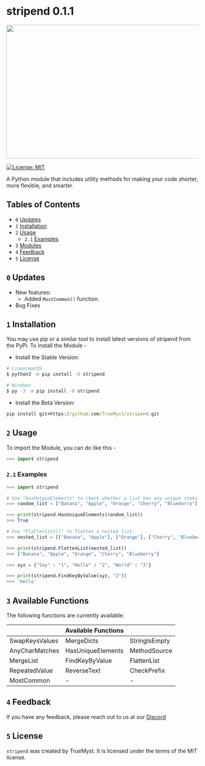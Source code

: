 # stripend 0.1.1

<p align = "center"><img width="750" height="350" src="https://i.imgur.com/O0r8lYo.png"></p>

[![License: MIT](https://img.shields.io/badge/License-MIT-yellow.svg)](https://opensource.org/licenses/MIT)

A Python module that includes utility methods for making your code shorter, more flexible, and smarter.

## Tables of Contents
* `0` [Updates](#0-updates)
* `1` [Installation](#1-installation)
* `2` [Usage](#2-usage)
    * `2.1` [Examples](#21-examples)
* `3` [Modules](#3-available-functions)
* `4` [Feedback](#4-feedback)
* `5` [License](#5-license)

## `0` Updates
- New features: 
    - Added `MostCommon()` function.
- Bug Fixes 



## `1` Installation 
You may use pip or a similar tool to install latest versions of stripend from the PyPi. To Install the Module - 

- Install the Stable Version: 
```bash
# Linux/macOS
$ python3 -m pip install -U stripend

# Windows
$ py -3 -m pip install -U stripend
```
- Install the Beta Version:
```cmd
pip install git+https://github.com/TrueMyst/stripend.git
```
## `2` Usage 
To import the Module, you can do like this - 
```py
>>> import stripend
```
### `2.1` Examples
```py
>>> import stripend

# Use "HasUniqueElements" to check whether a list has any unique items.
>>> random_list = ["Banana", "Apple", "Orange", "Cherry", "Blueberry"]

>>> print(stripend.HasUniqueElements(random_list))
>>> True 

# Use "Flattenlist()" to flatten a nested list.
>>> nested_list = [["Banana", "Apple"], ["Orange"], ["Cherry", "Blueberry"]]

>>> print(stripend.FlattenList(nested_list))
>>> ["Banana", "Apple", "Orange", "Cherry", "Blueberry"]

>>> xyz = {"Say" : "1", "Hello" : "2", "World" : "3"}

>>> print(stripend.FindKeyByValue(xyz, "2"))
>>> 'Hello'
```


## `3` Available Functions

The following functions are currently available:

|                | **Available Functions** |               |
| :--------      | :----------------       | :------------ |
| SwapKeysValues | MergeDicts              | StringIsEmpty |
| AnyCharMatches | HasUniqueElements       | MethodSource  |
| MergeList      | FindKeyByValue          | FlattenList   |
| RepeatedValue  | ReverseText             | CheckPrefix   |
| MostCommon     |         -               |       -       |


## `4` Feedback

If you have any feedback, please reach out to us at our [Discord](https://discord.gg/your_link)

## `5` License
`stripend` was created by TrueMyst. It is licensed under the terms of the MIT license.


